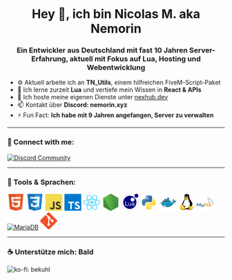 <h1 align="center">Hey 👋, ich bin Nicolas M. aka Nemorin</h1>
<h3 align="center">Ein Entwickler aus Deutschland mit fast 10 Jahren Server-Erfahrung, aktuell mit Fokus auf Lua, Hosting und Webentwicklung</h3>

- ⚙️ Aktuell arbeite ich an **TN_Utils**, einem hilfreichen FiveM-Script-Paket  
- 🌱 Ich lerne zurzeit **Lua** und vertiefe mein Wissen in **React & APIs**  
- 🔧 Ich hoste meine eigenen Dienste unter [nexhub.dev](https://nexhub.dev)  
- 📫 Kontakt über **Discord: nemorin.xyz**  
- ⚡ Fun Fact: **Ich habe mit 9 Jahren angefangen, Server zu verwalten**

---

<h3 align="left">🔗 Connect with me:</h3>
<p align="left">
  <!--<a href="https://www.youtube.com/@To_Ka_Sa" target="blank">
    <img align="center" src="https://raw.githubusercontent.com/rahuldkjain/github-profile-readme-generator/master/src/images/icons/Social/youtube.svg" alt="YouTube: @To_Ka_Sa" height="30" width="40" />
  </a>-->
  <a href="https://discord.gg/soon" target="blank">
    <img align="center" src="https://raw.githubusercontent.com/rahuldkjain/github-profile-readme-generator/master/src/images/icons/Social/discord.svg" alt="Discord Community" height="30" width="40" />
  </a>
</p>

---

<h3 align="left">🧰 Tools & Sprachen:</h3>
<p align="left">
  <a href="https://www.w3schools.com/html/" target="_blank"><img src="https://raw.githubusercontent.com/devicons/devicon/master/icons/html5/html5-original.svg" alt="HTML5" width="40" height="40"/></a>
  <a href="https://www.w3schools.com/css/" target="_blank"><img src="https://raw.githubusercontent.com/devicons/devicon/master/icons/css3/css3-original.svg" alt="CSS3" width="40" height="40"/></a>
  <a href="https://www.javascript.com/" target="_blank"><img src="https://raw.githubusercontent.com/devicons/devicon/master/icons/javascript/javascript-original.svg" alt="JavaScript" width="40" height="40"/></a>
  <a href="https://www.typescriptlang.org/" target="_blank"><img src="https://raw.githubusercontent.com/devicons/devicon/master/icons/typescript/typescript-original.svg" alt="TypeScript" width="40" height="40"/></a>
  <a href="https://react.dev/" target="_blank"><img src="https://raw.githubusercontent.com/devicons/devicon/master/icons/react/react-original.svg" alt="React" width="40" height="40"/></a>
  <a href="https://nodejs.org/" target="_blank"><img src="https://raw.githubusercontent.com/devicons/devicon/master/icons/nodejs/nodejs-original.svg" alt="Node.js" width="40" height="40"/></a>
  <a href="https://www.lua.org/" target="_blank"><img src="https://raw.githubusercontent.com/devicons/devicon/master/icons/lua/lua-original.svg" alt="Lua" width="40" height="40"/></a>
  <a href="https://www.python.org/" target="_blank"><img src="https://raw.githubusercontent.com/devicons/devicon/master/icons/python/python-original.svg" alt="Python" width="40" height="40"/></a>
  <a href="https://www.docker.com/" target="_blank"><img src="https://raw.githubusercontent.com/devicons/devicon/master/icons/docker/docker-original.svg" alt="Docker" width="40" height="40"/></a>
  <a href="https://www.linux.org/" target="_blank"><img src="https://raw.githubusercontent.com/devicons/devicon/master/icons/linux/linux-original.svg" alt="Linux" width="40" height="40"/></a>
  <a href="https://www.mysql.com/" target="_blank"><img src="https://raw.githubusercontent.com/devicons/devicon/master/icons/mysql/mysql-original-wordmark.svg" alt="MySQL" width="40" height="40"/></a>
  <a href="https://mariadb.org/" target="_blank"><img src="https://www.vectorlogo.zone/logos/mariadb/mariadb-icon.svg" alt="MariaDB" width="40" height="40"/></a>
  <a href="https://git-scm.com/" target="_blank"><img src="https://raw.githubusercontent.com/devicons/devicon/master/icons/git/git-original.svg" alt="Git" width="40" height="40"/></a>
</p>

---

<h3 align="left">☕ Unterstütze mich: Bald</h3>
<p>
  <!--<a href="https://ko-fi.com/bekuhl">-->
    <img src="https://cdn.ko-fi.com/cdn/kofi3.png?v=3" height="50" width="210" alt="ko-fi: bekuhl" />
  </a>
</p>
